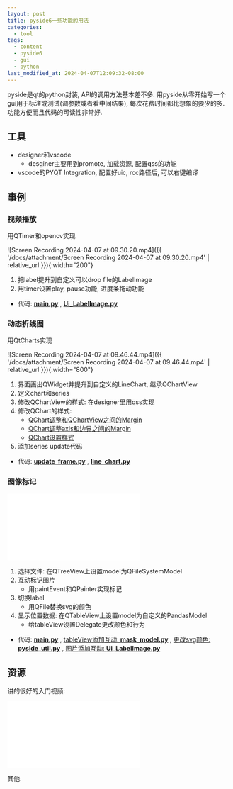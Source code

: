 ```yaml
---
layout: post
title: pyside6一些功能的用法
categories:
  - tool
tags:
  - content
  - pyside6
  - gui
  - python
last_modified_at: 2024-04-07T12:09:32-08:00
---
```

pyside是qt的python封装, API的调用方法基本差不多. 用pyside从零开始写一个gui用于标注或测试(调参数或者看中间结果), 每次花费时间都比想象的要少的多. 功能方便而且代码的可读性非常好.

## 工具

- designer和vscode
	- desginer主要用到promote, 加载资源, 配置qss的功能
- vscode的PYQT Integration, 配置好uic, rcc路径后, 可以右键编译

## 事例
### 视频播放

用QTimer和opencv实现

![Screen Recording 2024-04-07 at 09.30.20.mp4]({{ '/docs/attachment/Screen Recording 2024-04-07 at 09.30.20.mp4' | relative_url }}){:width="200"} 

1. 把label提升到自定义可以drop file的LabelImage
2. 用timer设置play, pause功能, 进度条拖动功能

 - 代码: [**main.py**](https://gist.github.com/roshameow/c1c27989df0ac90a89ee9d99b87d6d59#file-main-py) , [**Ui_LabelImage.py**](https://gist.github.com/roshameow/c1c27989df0ac90a89ee9d99b87d6d59#file-ui_labelimage-py) 

### 动态折线图

用QtCharts实现

![Screen Recording 2024-04-07 at 09.46.44.mp4]({{ '/docs/attachment/Screen Recording 2024-04-07 at 09.46.44.mp4' | relative_url }}){:width="800"}

1. 界面画出QWidget并提升到自定义的LineChart, 继承QChartView
2. 定义chart和series
3. 修改QChartView的样式: 在designer里用qss实现
4. 修改QChart的样式:
	- [QChart调整和QChartView之间的Margin](https://stackoverflow.com/questions/39146502/how-to-remove-margin-from-qchartview-or-qchart) 
	- [QChart调整axis和边界之间的Margin](https://stackoverflow.com/questions/51398463/qt-chart-remove-space-for-title-legend) 
	- [QChart设置样式](https://doc.qt.io/qt-6/qtcharts-customchart-example.html) 
5. 添加series update代码

- 代码: [**update_frame.py**](https://gist.github.com/roshameow/d1e0892205fa832aeb930a75130864e7#file-update_frame-py) , [**line_chart.py**](https://gist.github.com/roshameow/d1e0892205fa832aeb930a75130864e7#file-line_chart-py) 

### 图像标记

<iframe src="//player.bilibili.com/player.html?aid=1452824219&bvid=BV1bq421F7sF&cid=1496585736&p=1" scrolling="no" border="0" frameborder="no" framespacing="0" allowfullscreen="true"> </iframe>






1. 选择文件: 在QTreeView上设置model为QFileSystemModel
2. 互动标记图片
	- 用paintEvent和QPainter实现标记
3. 切换label
	- 用QFile替换svg的颜色
4. 显示位置数据: 在QTableView上设置model为自定义的PandasModel
	- 给tableView设置Delegate更改颜色和行为

- 代码: [**main.py**](https://gist.github.com/roshameow/7d45d536dd4ab8ff6ff618b7911b5890#file-main-py) , [tableView添加互动: **mask_model.py**](https://gist.github.com/roshameow/7d45d536dd4ab8ff6ff618b7911b5890#file-mask_model-py) , [更改svg颜色: **pyside_util.py**](https://gist.github.com/roshameow/7d45d536dd4ab8ff6ff618b7911b5890#file-pyside_util-py) , [图片添加互动: **Ui_LabelImage.py**](https://gist.github.com/roshameow/7d45d536dd4ab8ff6ff618b7911b5890#file-ui_labelimage-py) 

## 资源

讲的很好的入门视频: 

<iframe src="//player.bilibili.com/player.html?aid=610679490&bvid=BV1c84y1N7iL&cid=1098863799&p=1" scrolling="no" border="0" frameborder="no" framespacing="0" allowfullscreen="true"> </iframe>


其他:
